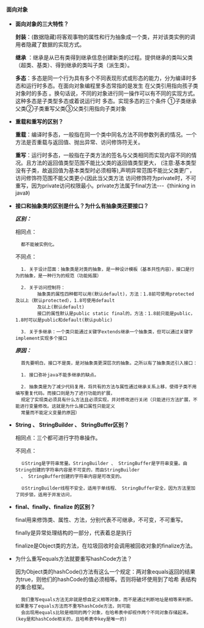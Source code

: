 #### 面向对象

- **面向对象的三大特性？**

	**封装**：(数据隐藏)将客观事物的属性和行为抽象成一个类，并对该类实例的调用者隐藏了数据的实现方式。
	
	**继承**	：继承是从已有类得到继承信息创建新类的过程。提供继承的类叫父类（超类、基类）、得到继承的类叫子类（派生类）。
	
	**多态**：多态是同一个行为具有多个不同表现形式或形态的能力，分为编译时多态和运行时多态。在面向对象编程里多态常指的是发生
	在父类引用指向孩子类对象时的多态 。换句话说，不同的对象进行同一操作可以有不同的实现方式。这种多态是子类型多态或着说运行时
	多态。实现多态的三个条件 ①子类继承父类②子类重写父类③父类引用指向子类对象

- **重载和重写的区别？**

	**重载**：编译时多态，一般指在同一个类中同名方法不同参数列表的情况。一个方法是否重载与返回值、抛出异常、访问修饰符无关。

	**重写**：运行时多态，一般指在子类方法的签名与父类相同而实现内容不同的情况。且方法的返回值类型范围不能比父类的返回值类型更大，
	(注意:基本类型没有子类，故返回值为基本类型时必须相等),声明异常范围不能比父类更广，访问修饰符范围不能父类更小(因此当父类方法
	访问修饰符为private时，不可重写，因为private访问权限最小。private方法属于final方法---《thinking in java》)    
	

- **接口和抽象类的区别是什么？为什么有抽象类还要接口？**  

	***区别：***

	相同点：
	
		都不能被实例化。
	
	不同点：
	
		1. 关于设计层面：抽象类是对类的抽象，是一种设计模板（基本共性内容），接口是行为的抽象，是一种行为的规范（功能拓展）

		2. 关于访问控制符：
	          抽象类的属性四种都可以用(默认default)，方法：1.8前可使用protected及以上（默认protected），1.8可使用default
	          及以上(默认default)
	          接口的属性默认是public static final的，方法：1.8前只能是public，1.8时可以是public和default(默认public) 
	          
	    3. 关于多继承：一个类只能通过关键字extends继承一个抽象类，但可以通过关键字implement实现多个接口
	 
	***原因：*** 
		
		首先要明白，接口不是类，是对抽象类更深层次的抽象。之所以有了抽象类还引入接口：
		
		1. 接口弥补java不能多继承的缺点。
		
		2. 抽象类是为了减少代码复用，将共有的方法与属性通过继承关系上移，使得子类不用编写重复代码。而接口则是为了进行功能的扩展，
		规定了实现类必须具有什么方法且必须实现，并对修改进行关闭（只能进行方法扩展，不能进行变量修改。这就是为什么接口属性只能定义
		常量而不能定义变量的原因）   
		

- **String 、 StringBuilder 、 StringBuffer区别？**

	相同点：三个都可进行字符串操作。
	
	不同点：
	
		①String是字符串常量。StringBuilder 、 StringBuffer是字符串变量。由String创建的字符串内容是不可变的，而由StringBuilder 
		、 StringBuffer创建的字符串内容是可改变的。
		
		②StringBuilder线程不安全，适用于单线程、 StringBuffer安全，因为方法里加了同步锁，适用于并发访问，
			

- **final、finally、finalize 的区别？**

	final用来修饰类、属性、方法，分别代表不可继承，不可变，不可重写。
	
	finally是异常处理结构的一部分，代表着总是执行
	
	finalize是Object类的方法，在垃圾回收时会调用被回收对象的finalize方法。
	
- 为什么重写equals方法就要重写hashCode方法？

	因为Object类的hashCode()方法有这么一个规定：两对象equals返回的结果为true，则他们的hashCode的值必须相等。否则将破坏使用到了哈希
	表结构的集合框架。
	
		我们重写equals方法无非就是想自定义相等对象，而不是通过判断地址是相等来判断。如果重写了equals方法而不重写hashCode方法，则可能
		会出现用equals比较是相同的两个对象，在哈希表中却视作两个不同对象存储起来。(key是和hashCode相关的，且哈希表中key是唯一的)